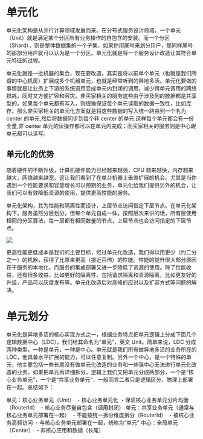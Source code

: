 # 单元化

单元化架构是从并行计算领域发展而来。在分布式服务设计领域，一个单元（Unit）就是满足某个分区所有业务操作的自包含的安装。而一个分区（Shard），则是整体数据集的一个子集，如果你用尾号来划分用户，那同样尾号的那部分用户就可以认为是一个分区。单元化就是将一个服务设计改造让其符合单元特征的过程。

单元化就是一批机器的集合，现在要改造，其实是将以前单个单元（也就是我们所谓的中心机房）扩展成多个机器单元，也就是经常听到的异地多活。单元化要做的事情就是让业务上下游的系统调用变成单元内封闭的调用，减少跨单元调用的网络损耗，同时又方便扩容和容灾。非买家相关的服务这些由于涉及到的数据都是共享型的，如果每个单元都有写入，则很难保证每个单元读取的数据一致性，比如库存。那么非买家相关的单元化方案就是将这些数据的写入统一路由到一个名为 center 的单元,然后将数据同步到每个非 center 的单元.这样每个单元都会有一份全量,非 center 单元的读操作都可以在单元内完成；而买家相关的服务则是中心跟单元都可以读写。

## 单元化的优势

随着硬件的不断升级，计算机硬件能力已经越来越强，CPU 越来越快，内存越来越大，网络越来越宽。这让我们看到了在单台机器上垂直扩展的机会。尤其是当你遇到一个性能要求和容量增长可以预期的业务，单元化给我们提供另外的机会，让我们可以有效降低资源的使用，提供更高性能的服务。

单元化架构，其为性能和隔离性而设计，上层节点访问指定下层节点。在单元化架构下，服务虽然分层划分，但每个单元自成一体。按照层次来讲的话，所有层使用相同的分区算法，每一层都有相同数量的节点，上层节点也会访问指定的下层节点。

![](https://i.postimg.cc/sfWDr2pY/image.png)

更高性能更低成本是我们的主要目标，经过单元化改造，我们得以用更少（约二分之一）的机器，获得了比原来更高（接近百倍）的性能。性能的提升很大部分原因在于服务的本地化，而服务的集成部署又进一步降低了资源的使用。除了性能收益，还有很多收益，比如更好的隔离性，包括请求隔离和资源隔离，比如更友好的升级，产品可以灰度发布等。单元化改造后对高峰的应对以及扩容方式等问题的解决。

# 单元划分

单元化是异地多活的核心实现方式之一，根据业务特点把单元逻辑上分成下面几个逻辑数据中心（LDC），我们给其命名为“单元”，英文 Unit。简单来说，LDC 分成两种类型，一种是单元，一种是中心。单元就是我们所有做异地多活的业务所在的 LDC，他具备水平扩展的能力，可以任意复制。另外一个中心，是一个特殊的单元，他主要包括一些长尾没有做单元化改造的业务和一些强中心无法进行单元化改造的业务。如果把单元再详细拆分，逻辑上我们又把单元分成两部分，一个是“核心业务单元”，一个是“共享业务单元”，一般而言二者只是逻辑区分，物理上部署在一起。总结如下：

单元：核心业务单元（Unit）
・核心业务单元化
・保证核心业务单元分片均衡（RouterId）
・核心业务尽量自包含（调用封闭）
单元：共享业务单元（通常与核心业务单元部署在一起）
・不能按统一拆分维度拆分（RouterId）
・被核心业务高频访问
・与核心业务单元部署在一起，统称为“单元”
中心：全局单元（Center）
・非核心应用和数据（长尾）

